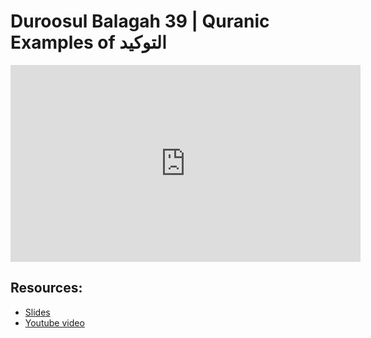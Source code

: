 # Duroosul Balagah 39 | Quranic Examples of التوكيد
                
<iframe width="560" height="315" src="https://www.youtube-nocookie.com/embed/PO8YHJn8qVM?start=0" frameborder="0" allow="accelerometer; autoplay; encrypted-media; gyroscope; picture-in-picture" allowfullscreen="allowfullscreen">
</iframe><BR>

## Resources:
- [Slides](https://github.com/arshare/resources_balagha_pdfs)
- [Youtube video](https://www.youtube.com/watch?v=PO8YHJn8qVM&list=PLzn0qdi6JpdvvXVuJ7kIusNquSxeyKJvc)

